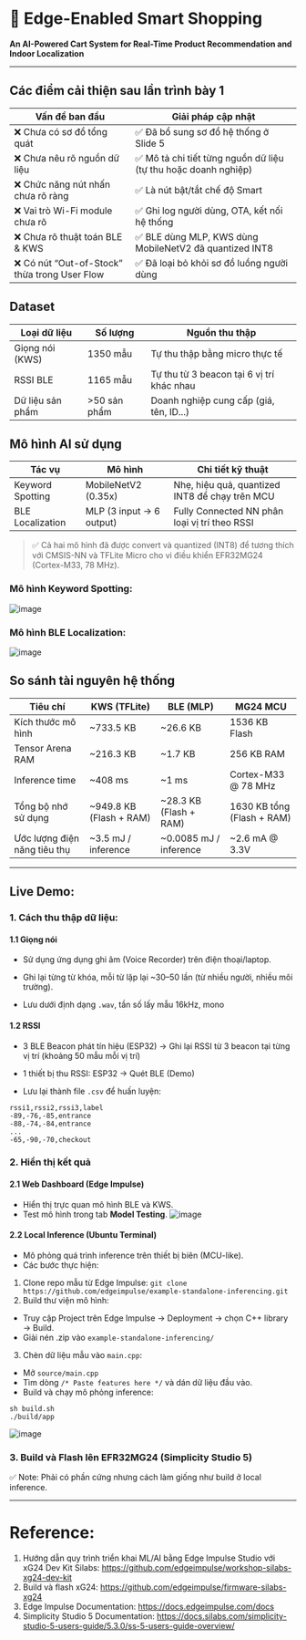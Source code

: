 # 🛒 Edge-Enabled Smart Shopping
**An AI-Powered Cart System for Real-Time Product Recommendation and Indoor Localization**

---

## Các điểm cải thiện sau lần trình bày 1

| Vấn đề ban đầu                            | Giải pháp cập nhật                                                 |
|------------------------------------------|--------------------------------------------------------------------|
| ❌ Chưa có sơ đồ tổng quát               | ✅ Đã bổ sung sơ đồ hệ thống ở Slide 5                             |
| ❌ Chưa nêu rõ nguồn dữ liệu              | ✅ Mô tả chi tiết từng nguồn dữ liệu (tự thu hoặc doanh nghiệp)     |
| ❌ Chức năng nút nhấn chưa rõ ràng       | ✅ Là nút bật/tắt chế độ Smart                                     |
| ❌ Vai trò Wi-Fi module chưa rõ          | ✅ Ghi log người dùng, OTA, kết nối hệ thống                       |
| ❌ Chưa rõ thuật toán BLE & KWS          | ✅ BLE dùng MLP, KWS dùng MobileNetV2 đã quantized INT8            |
| ❌ Có nút “Out-of-Stock” thừa trong User Flow | ✅ Đã loại bỏ khỏi sơ đồ luồng người dùng                         |

## Dataset

| Loại dữ liệu        | Số lượng    | Nguồn thu thập                         |
|---------------------|-------------|----------------------------------------|
| Giọng nói (KWS)     | 1350 mẫu    | Tự thu thập bằng micro thực tế         |
| RSSI BLE            | 1165 mẫu    | Tự thu từ 3 beacon tại 6 vị trí khác nhau |
| Dữ liệu sản phẩm    | >50 sản phẩm| Doanh nghiệp cung cấp (giá, tên, ID...) |

## Mô hình AI sử dụng

| Tác vụ               | Mô hình             | Chi tiết kỹ thuật                                     |
|----------------------|---------------------|--------------------------------------------------------|
| Keyword Spotting     | MobileNetV2 (0.35x) | Nhẹ, hiệu quả, quantized INT8 để chạy trên MCU        |
| BLE Localization     | MLP (3 input → 6 output) | Fully Connected NN phân loại vị trí theo RSSI      |

> ✅ Cả hai mô hình đã được convert và quantized (INT8) để tương thích với CMSIS-NN và TFLite Micro cho vi điều khiển EFR32MG24 (Cortex-M33, 78 MHz).

### Mô hình Keyword Spotting:

![image](https://github.com/user-attachments/assets/236229ac-9eaf-4d05-b535-cfda9748d42d)

### Mô hình BLE Localization:

![image](https://github.com/user-attachments/assets/5d473b38-46b4-4dfe-9518-3722990882cd)


## So sánh tài nguyên hệ thống

| Tiêu chí                      | KWS (TFLite)              | BLE (MLP)                    | MG24 MCU                      |
|-------------------------------|---------------------------|------------------------------|-------------------------------|
| Kích thước mô hình            | ~733.5 KB                 | ~26.6 KB                     | 1536 KB Flash                 |
| Tensor Arena RAM              | ~216.3 KB                 | ~1.7 KB                      | 256 KB RAM                    |
| Inference time                | ~408 ms                   | ~1 ms                        | Cortex-M33 @ 78 MHz           |
| Tổng bộ nhớ sử dụng           | ~949.8 KB (Flash + RAM)   | ~28.3 KB (Flash + RAM)       | 1630 KB tổng (Flash + RAM)   |
| Ước lượng điện năng tiêu thụ  | ~3.5 mJ / inference       | ~0.0085 mJ / inference       | ~2.6 mA @ 3.3V                |

---
## Live Demo: 
### 1. Cách thu thập dữ liệu:
#### 1.1 Giọng nói
- Sử dụng ứng dụng ghi âm (Voice Recorder) trên điện thoại/laptop.

- Ghi lại từng từ khóa, mỗi từ lặp lại ~30–50 lần (từ nhiều người, nhiều môi trường).

- Lưu dưới định dạng `.wav`, tần số lấy mẫu 16kHz, mono
#### 1.2 RSSI
- 3 BLE Beacon phát tín hiệu (ESP32) -> Ghi lại RSSI từ 3 beacon tại từng vị trí (khoảng 50 mẫu mỗi vị trí)

- 1 thiết bị thu RSSI: ESP32 -> Quét BLE (Demo) 

- Lưu lại thành file `.csv` để huấn luyện:
```
rssi1,rssi2,rssi3,label
-89,-76,-85,entrance
-88,-74,-84,entrance
...
-65,-90,-70,checkout
```

### 2. Hiển thị kết quả
#### 2.1 Web Dashboard (Edge Impulse)
- Hiển thị trực quan mô hình BLE và KWS.
- Test mô hình trong tab **Model Testing**.
![image](https://github.com/user-attachments/assets/c63075be-b7ff-49fb-9de0-18da2dc7721c)

#### 2.2 Local Inference (Ubuntu Terminal)
- Mô phỏng quá trình inference trên thiết bị biên (MCU-like).
- Các bước thực hiện:
1. Clone repo mẫu từ Edge Impulse:
   `git clone https://github.com/edgeimpulse/example-standalone-inferencing.git`
2. Build thư viện mô hình:
- Truy cập Project trên Edge Impulse → Deployment → chọn C++ library → Build.
- Giải nén .zip vào `example-standalone-inferencing/`
3. Chèn dữ liệu mẫu vào `main.cpp`:
- Mở `source/main.cpp`
- Tìm dòng `/* Paste features here */` và dán dữ liệu đầu vào.
- Build và chạy mô phỏng inference:
```
sh build.sh
./build/app
```
![image](https://github.com/user-attachments/assets/fe29f6cb-339c-4333-a60b-a76830dca31c)

### 3. Build và Flash lên EFR32MG24 (Simplicity Studio 5)
✅ Note: Phải có phần cứng nhưng cách làm giống như build ở local inference.

---
# Reference: 
1. Hướng dẫn quy trình triển khai ML/AI bằng Edge Impulse Studio với xG24 Dev Kit Silabs: https://github.com/edgeimpulse/workshop-silabs-xg24-dev-kit
2. Build và flash xG24: https://github.com/edgeimpulse/firmware-silabs-xg24
3. Edge Impulse Documentation: https://docs.edgeimpulse.com/docs
4. Simplicity Studio 5 Documentation: https://docs.silabs.com/simplicity-studio-5-users-guide/5.3.0/ss-5-users-guide-overview/
